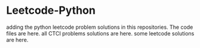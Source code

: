 # Leetcode-Python
adding the python leetcode problem solutions in this repositories. 
The code files are here.
all CTCI problems solutions are here.
some leetcode solutions are here.

























































































































































































































































































































































































































































































































































































































































































































































































































































































































































































